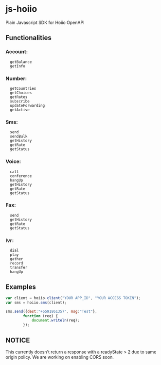js-hoiio
========

Plain Javascript SDK for Hoiio OpenAPI

## Functionalities
### Account:
      getBalance
      getInfo

### Number:
      getCountries
      getChoices
      getRates
      subscribe
      updateForwarding
      getActive

### Sms:
      send
      sendBulk
      getHistory
      getRate
      getStatus

### Voice:
      call
      conference
      hangUp
      getHistory
      getRate
      getStatus

### Fax:
      send
      getHistory
      getRate
      getStatus

### Ivr:
      dial
      play
      gather
      record
      transfer
      hangUp

## Examples
```javascript
var client = hoiio.client("YOUR APP_ID", "YOUR ACCESS TOKEN");
var sms = hoiio.sms(client);

sms.send({dest:"+6591861357", msg:"Test"},
        function (req) {
            document.writeln(req);
        });
```

## NOTICE
This currently doesn't return a response with a readyState > 2 due to same origin policy. We are working on enabling CORS soon.
